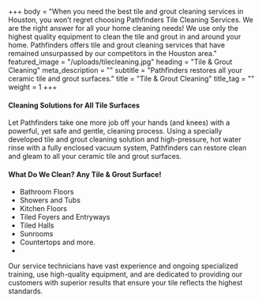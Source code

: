 +++
body = "When you need the best tile and grout cleaning services in Houston, you won’t regret choosing Pathfinders Tile Cleaning Services. We are the right answer for all your home cleaning needs! We use only the highest quality equipment to clean the tile and grout in and around your home. Pathfinders offers tile and grout cleaning services that have remained unsurpassed by our competitors in the Houston area."
featured_image = "/uploads/tilecleaning.jpg"
heading = "Tile & Grout Cleaning"
meta_description = ""
subtitle = "Pathfinders restores all your ceramic tile and grout surfaces."
title = "Tile & Grout Cleaning"
title_tag = ""
weight = 1
+++
#### Cleaning Solutions for All Tile Surfaces

Let Pathfinders take one more job off your hands (and knees) with a powerful, yet safe and gentle, cleaning process. Using a specially developed tile and grout cleaning solution and high-pressure, hot water rinse with a fully enclosed vacuum system, Pathfinders can restore clean and gleam to all your ceramic tile and grout surfaces.

#### What Do We Clean? Any Tile & Grout Surface!

* Bathroom Floors
* Showers and Tubs
* Kitchen Floors
* Tiled Foyers and Entryways
* Tiled Halls
* Sunrooms
* Countertops and more.
* 

Our service technicians have vast experience and ongoing specialized training, use high-quality equipment, and are dedicated to providing our customers with superior results that ensure your tile reflects the highest standards.